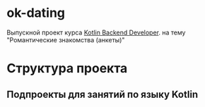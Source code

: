# ok-dating

Выпускной проект курса
[Kotlin Backend Developer](https://otus.ru/lessons/kotlin/?int_source=courses_catalog&int_term=programming).
на тему "Романтические знакомства  (анкеты)"

# Структура проекта

## Подпроекты для занятий по языку Kotlin

